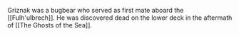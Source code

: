 Griznak was a bugbear who served as first mate aboard the [[Fulh'ulbrech]]. He was discovered dead on the lower deck in the aftermath of [[The Ghosts of the Sea]].